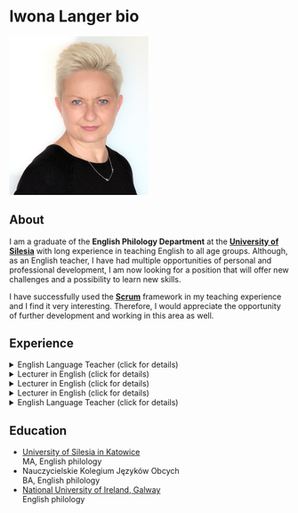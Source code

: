 # Iwona Langer bio

<img src="IwonaCV.jpg" alt="Iwona Langer profile photo" width="250" />

## About

I am a graduate of the **English Philology Department** at the **[University of Silesia](https://us.edu.pl)** with long experience in teaching English to all age groups. Although, as an English teacher, I have had multiple opportunities of personal and professional development, I am now looking for a position that will offer new challenges and a possibility to learn new skills.  
  
I have successfully used the **[Scrum](https://www.scrum.org)** framework in my teaching experience and I find it very interesting. Therefore, I would appreciate the opportunity of further development and working in this area as well.

## Experience

<details>
  <summary>English Language Teacher (click for details)</summary>
  I Zespół Ogólnokształcących Szkół Społecznych im. S. Konarskiego STO
  
  | Form of employment | from | to | period |
  |---|---|---|---|
  | Full-time | Oct 2005 | Present | 16 yrs 9 mos |
  
  Katowice, Woj. Śląskie, Polska
  </details>
  
<details>
  <summary>Lecturer in English (click for details)</summary>
  Teacher Training College of English, Sosnowiec
  
  | Form of employment | from | to | period |
  |---|---|---|---|
  | Full-time | Oct 1995 | Sep 2007 | 12 yrs |
  
  Sosnowiec, Woj. Śląskie, Polska
  </details>  
  
<details>
  <summary>Lecturer in English (click for details)</summary>
  Higher School of Marketing Management and Foreign Languages, Katowice 
  
  | Form of employment | from | to | period |
  |---|---|---|---|
  | Contract | Oct 1998 | Jun 2006 | 7 yrs 9 mos |
  
  Katowice, Woj. Śląskie, Polska
  </details>  
  
<details>
  <summary>Lecturer in English (click for details)</summary>
  Wyższa Szkoła Bankowa
  
  | Form of employment | from | to | period |
  |---|---|---|---|
  | Freelance | Oct 1995 | Jun 1997 | 1 yr 9 mos |
  
  Chorzów, Woj. Śląskie, Polska
  </details>  
  
<details>
  <summary>English Language Teacher (click for details)</summary>
  IV Liceum Ogólnokształcące im. Stanisława Staszica
  
  | Form of employment | from | to | period |
  |---|---|---|---|
  | Part-time | Sep 1993 | Aug 1996| 3 yrs |
  
  Sosnowiec, Woj. Śląskie, Polska
  </details> 
  
## Education
  
* [University of Silesia in Katowice](https://us.edu.pl)<br>
  MA, English philology
* Nauczycielskie Kolegium Języków Obcych<br>
  BA, English philology
* [National University of Ireland, Galway](https://www.nuigalway.ie)<br>
  English philology
